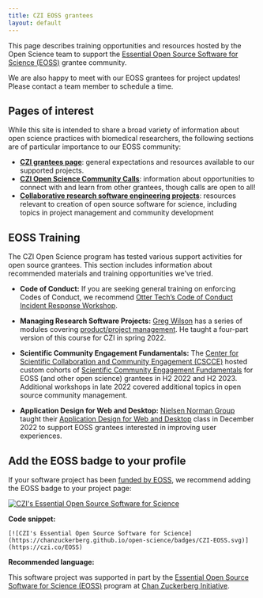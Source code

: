 ```yaml
---
title: CZI EOSS grantees
layout: default
---
```


This page describes training opportunities and resources hosted by the Open Science team
to support the [Essential Open Source Software for Science (EOSS)](https://chanzuckerberg.com/eoss/) grantee community.

We are also happy to meet with our EOSS grantees for project updates!
Please contact a team member to schedule a time.

## Pages of interest

While this site is intended to share a broad variety of information about
open science practices with biomedical researchers,
the following sections are of particular importance to our EOSS community:

- [**CZI grantees page**](/open-science/czi-grantees): general expectations and resources available to our supported projects.
- [**CZI Open Science Community Calls**](/open-science/opensci-communitycalls): information about opportunities to connect with and learn from other grantees, though calls are open to all!
- [**Collaborative research software engineering projects**](https://chanzuckerberg.github.io/open-science/code/os-projects): resources relevant to creation of open source software for science, including topics in project management and community development

## EOSS Training

The CZI Open Science program has tested various support activities for open source grantees.
This section includes information about recommended materials and training opportunities we've tried.

- **Code of Conduct:** If you are seeking general training on enforcing Codes of Conduct, we recommend [Otter Tech’s Code of Conduct Incident Response Workshop](https://otter.technology/code-of-conduct-training/).

- **Managing Research Software Projects:** [Greg Wilson](https://third-bit.com/) has a series of modules covering [product/project management](https://codebender.org/). He taught a four-part version of this course for CZI in spring 2022.

- **Scientific Community Engagement Fundamentals:** The [Center for Scientific Collaboration and Community Engagement (CSCCE)](https://www.cscce.org/) hosted custom cohorts of [Scientific Community Engagement Fundamentals](https://www.cscce.org/trainings/cef/) for EOSS (and other open science) grantees in H2 2022 and H2 2023. Additional workshops in late 2022 covered additional topics in open source community management.

- **Application Design for Web and Desktop:** [Nielsen Norman Group](https://www.nngroup.com/) taught their [Application Design for Web and Desktop](https://www.nngroup.com/courses/application-ux/) class in December 2022 to support EOSS grantees interested in improving user experiences. 

## Add the EOSS badge to your profile

If your software project has been [funded by EOSS](https://chanzuckerberg.com/eoss/proposals/),
we recommend adding the EOSS badge to your project page:

[![CZI's Essential Open Source Software for Science](https://chanzuckerberg.github.io/open-science/badges/CZI-EOSS.svg)](https://czi.co/EOSS)

**Code snippet:**

`[![CZI's Essential Open Source Software for Science](https://chanzuckerberg.github.io/open-science/badges/CZI-EOSS.svg)](https://czi.co/EOSS)`

**Recommended language:**

This software project was supported in part by the [Essential Open Source Software for Science (EOSS)](https://czi.co/EOSS) program at [Chan Zuckerberg Initiative](https://chanzuckerberg.com/).
